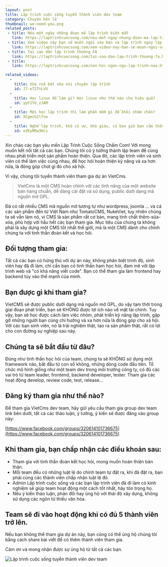 ```yaml
---
layout: post
title: Lập trình cuộc sống tuyển thành viên dev team
category: Chuyện bên lề
thumbnail: we-need-you.png
related_posts:
 - title: Nếu một ngày những đoạn mã lập trình biến mất
   link: https://laptrinhcuocsong.com/neu-mot-ngay-nhung-doan-ma-lap-trinh-bien-mat.html
 - title: Xem video này bạn sẽ muốn ngồi vào bàn và lập trình ngay lập tức
   link: https://laptrinhcuocsong.com/xem-video-nay-ban-se-muon-ngoi-vao-va-lap-trinh-ngay-lap-tuc.html
 - title: Tại sao dân lập trình thường FA
   link: https://laptrinhcuocsong.com/tai-sao-dan-lap-trinh-thuong-fa.html
 - title:
   link: https://laptrinhcuocsong.com/nen-hoc-ngon-ngu-lap-trinh-nao.html

related_videos:
  -
    title: Vừa rửa bát vừa nói chuyện lập trình
    id: J7-eT2TnLVU
  -
    title: Học linux để làm gì? Học linux như thế nào cho hiệu quả?
    id: ypY1YU_zJAM
  -
    title: Mới học lập trình thì làm phần mềm gì để khỏi nhàm chán?
    id: XCgmcG2lfnw
  -
    title: Nghề lập trình, khó có vợ, khó giàu, có bao giờ bạn cảm thấy chán nản
    id: eZKyRRw3Hcs
---
```

Xin chào các bạn yêu mến Lập Trình Cuộc Sống Chấm Com! Với mong muốn kết nối tất cả các bạn. Chúng tôi có ý tưởng thành lập team để cùng nhau phát triển một sản phẩm hoàn thiện. Qua đó, các lập trình viên và sinh viên có thể làm việc cùng nhau, để học hỏi hoàn thiện kỹ năng và xa hơn nữa, là đóng góp chút gì đó cho xã hội.

Vì vậy, chúng tôi tuyển thành viên tham gia dự án VietCms.

> VietCms là một CMS hoàn chỉnh với các tính năng của một website bán hàng chuẩn, dễ dàng cài đặt và sử dụng, public dưới dạng mã nguồn mở GPL. 

Đã có rất nhiều CMS mã nguồn mở tương tự như wordpress, joomla ... và cả các sản phẩm đến từ Việt Nam như TomatoCMS, NukeViet, tuy nhiên chúng ta sẽ vẫn làm nó, vì CMS là sản phẩm rất cơ bản, mang tính chất thêm-sửa-xóa, phù hợp với hầu hết các bạn tham gia. Mục tiêu của chúng ta không phải là xây dựng một CMS tốt nhất thế giới, mà là một CMS dành cho chính chúng ta với tinh thần đoàn kết và học hỏi.

## Đối tượng tham gia:

Tất cả các bạn có hứng thú với dự án này, không phân biệt trình độ, sinh viên hay đã đi làm, chỉ cần bạn có tinh thần ham học hỏi, đam mê với lập trình web và "có khả năng viết code". Bạn có thể tham gia làm frontend hay backend tùy vào thế mạnh của mình.

## Bạn được gì khi tham gia?

VietCMS sẽ được public dưới dạng mã nguồn mở GPL, do vậy tạm thời trong giai đoạn phát triển, bạn sẽ KHÔNG được lợi ích nào về mặt tài chính. Tuy vậy, bạn sẽ học được cách làm việc nhóm, phát triển kỹ năng lập trình, gặp gỡ những người bạn cùng chí hướng và xa hơn nữa là đóng góp cho xã hội. Với các bạn sinh viên, nó là trải nghiệm thật, tạo ra sản phẩm thật, rất có lợi cho con đường sự nghiệp sau này.

## Chúng ta sẽ bắt đầu từ đâu?

Đúng như tinh thần học hỏi của team, chúng ta sẽ KHÔNG sử dụng một framework nào, bắt đầu từ con số không, những dòng code đầu tiên. Tổ chức mô hình giống như một team dev trong môi trường công ty, có đủ các vai trò từ team leader, frontend, backend developer, tester. Tham gia các hoạt động develop, review code, test, release...

## Đăng ký tham gia như thế nào?

Để tham gia VietCms dev team, hãy gửi yêu cầu tham gia group dev team link bên dưới, tất cả các thảo luận, ý tưởng, ý kiến sẽ được đăng vào group này:

[https://www.facebook.com/groups/320614101736675](https://www.facebook.com/groups/320614101736675)

## Khi tham gia, bạn chấp nhận các điều khoản sau:

- Tham gia với tinh thần đoàn kết học hỏi, mong muốn hoàn thiện bản thân.
- Mỗi team đều có những luật lệ do chính team tự đặt ra, khi đã đặt ra, bạn phải cùng các thành viên chấp nhận luật lệ đó.
- Admin Lập trình cuộc sống và các bạn lập trình viên đã đi làm có kinh nghiệm sẽ giúp team hoạt động một cách tốt nhất, hãy tôn trọng họ.
- Nêu ý kiến thảo luận, phản đối hay ủng hộ với thái độ xây dựng, không sử dụng các ngôn từ thiếu văn hóa.

## Team sẽ đi vào hoạt động khi có đủ 5 thành viên trở lên.

Nếu bạn không thể tham gia dự án này, bạn cũng có thể ủng hộ chúng tôi bằng cách share bài viết để có thêm thành viên tham gia.

Cảm ơn và mong nhận được sự ủng hộ từ tất cả các bạn.

![Lập trình cuộc sống tuyển thành viên dev team](images/weneedyou.jpg)
